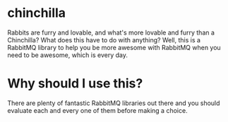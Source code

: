 chinchilla
==========

Rabbits are furry and lovable, and what's more lovable and furry than a Chinchilla?
What does this have to do with anything? Well, this is a RabbitMQ library to help 
you be more awesome with RabbitMQ when you need to be awesome, which is every day.

Why should I use this?
======================

There are plenty of fantastic RabbitMQ libraries out there and you should evaluate
each and every one of them before making a choice.